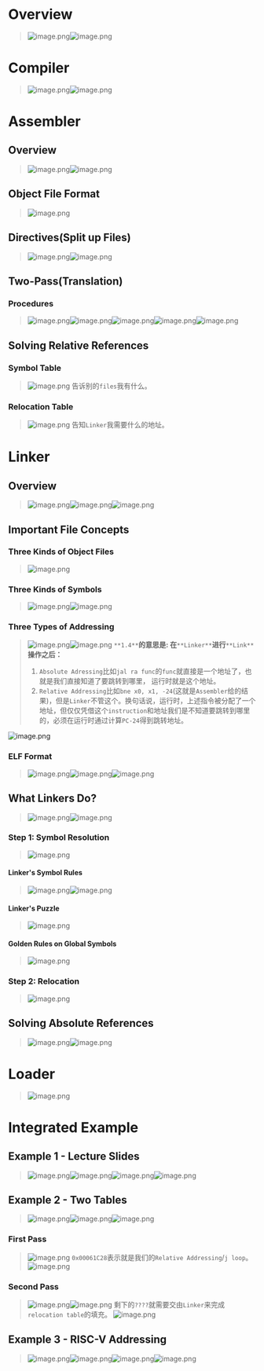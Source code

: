 # Overview
> ![image.png](CALL.assets/20231024_1008082106.png)![image.png](CALL.assets/20231024_1008108370.png)



# Compiler
> ![image.png](CALL.assets/20231024_1008127043.png)![image.png](CALL.assets/20231024_1008128346.png)



# Assembler
## Overview
> ![image.png](CALL.assets/20231024_1008136771.png)![image.png](CALL.assets/20231024_1008131710.png)


## Object File Format
> ![image.png](CALL.assets/20231024_1008163673.png)



## Directives(Split up Files)
> ![image.png](CALL.assets/20231024_1008193620.png)![image.png](CALL.assets/20231024_1008215387.png)



## Two-Pass(Translation)
### Procedures
> ![image.png](CALL.assets/20231024_1008239310.png)![image.png](CALL.assets/20231024_1008241830.png)![image.png](CALL.assets/20231024_1008264269.png)![image.png](CALL.assets/20231024_1008297280.png)![image.png](CALL.assets/20231024_1008313198.png)



## Solving Relative References
### Symbol Table
> ![image.png](CALL.assets/20231024_1008331548.png)
> 告诉别的`files`我有什么。



### Relocation Table
> ![image.png](CALL.assets/20231024_1008359102.png)
> 告知`Linker`我需要什么的地址。



# Linker
## Overview
> ![image.png](CALL.assets/20231024_1008368083.png)![image.png](CALL.assets/20231024_1008389106.png)![image.png](CALL.assets/20231024_1008405526.png)



## Important File Concepts
### Three Kinds of Object Files
> ![image.png](CALL.assets/20231024_1008422834.png)



### Three Kinds of Symbols
> ![image.png](CALL.assets/20231024_1008441822.png)![image.png](CALL.assets/20231024_1008467957.png)


### Three Types of Addressing
> ![image.png](CALL.assets/20231024_1008488941.png)![image.png](CALL.assets/20231024_1008516289.png)
> `**1.4**`**的意思是: 在**`**Linker**`**进行**`**Link**`**操作之后：**
> 1. `Absolute Adressing`比如`jal ra func`的`func`就直接是一个地址了，也就是我们直接知道了要跳转到哪里， 运行时就是这个地址。
> 2. `Relative Addressing`比如`bne x0, x1, -24`(这就是`Assembler`给的结果)，但是`Linker`不管这个。换句话说，运行时，上述指令被分配了一个地址，但仅仅凭借这个`instruction`和地址我们是不知道要跳转到哪里的，必须在运行时通过计算`PC-24`得到跳转地址。
> 
![image.png](CALL.assets/20231024_1008544619.png)




### ELF Format
> ![image.png](CALL.assets/20231024_1008552445.png)![image.png](CALL.assets/20231024_1008585980.png)![image.png](CALL.assets/20231024_1009007847.png)




## What Linkers Do?
> ![image.png](CALL.assets/20231024_1009049528.png)![image.png](CALL.assets/20231024_1009067377.png)



### Step 1: Symbol Resolution
> ![image.png](CALL.assets/20231024_1009083272.png)


#### Linker's Symbol Rules
> ![image.png](CALL.assets/20231024_1009091460.png)![image.png](CALL.assets/20231024_1009119198.png)



#### Linker's Puzzle
> ![image.png](CALL.assets/20231024_1009125347.png)


#### Golden Rules on Global Symbols
> ![image.png](CALL.assets/20231024_1009141090.png)



### Step 2: Relocation
> ![image.png](CALL.assets/20231024_1009153395.png)


## Solving Absolute References
> ![image.png](CALL.assets/20231024_1009173432.png)![image.png](CALL.assets/20231024_1009184325.png)







# Loader
> ![image.png](CALL.assets/20231024_1009209919.png)



# Integrated Example
## Example 1 - Lecture Slides
> ![image.png](CALL.assets/20231024_1009212421.png)![image.png](CALL.assets/20231024_1009244718.png)![image.png](CALL.assets/20231024_1009263315.png)![image.png](CALL.assets/20231024_1009281218.png)



## Example 2 - Two Tables
> ![image.png](CALL.assets/20231024_1009308190.png)![image.png](CALL.assets/20231024_1009317224.png)![image.png](CALL.assets/20231024_1009335732.png)




### First Pass
> ![image.png](CALL.assets/20231024_1009357085.png)
> `0x00061C28`表示就是我们的`Relative Addressing`/`j loop`。
> ![image.png](CALL.assets/20231024_1009377616.png)



###   Second Pass
> ![image.png](CALL.assets/20231024_1009407567.png)![image.png](CALL.assets/20231024_1009437343.png)
> 剩下的`????`就需要交由`Linker`来完成`relocation table`的填充。
> ![image.png](CALL.assets/20231024_1009452625.png)



## Example 3 - RISC-V Addressing
> ![image.png](CALL.assets/20231024_1009477500.png)![image.png](CALL.assets/20231024_1009493087.png)![image.png](CALL.assets/20231024_1009513330.png)![image.png](CALL.assets/20231024_1009533971.png)









